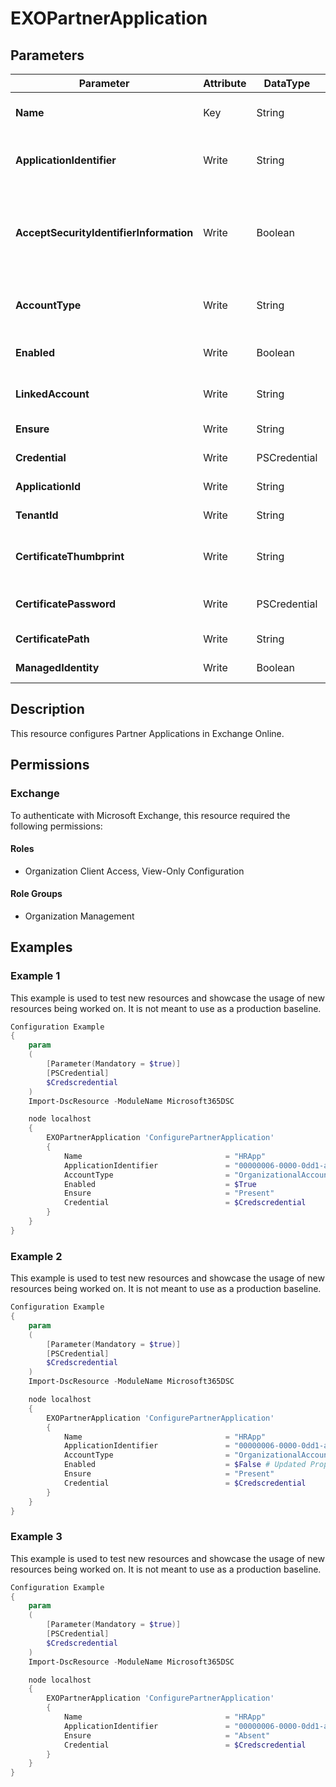 ﻿# EXOPartnerApplication

## Parameters

| Parameter | Attribute | DataType | Description | Allowed Values |
| --- | --- | --- | --- | --- |
| **Name** | Key | String | The Name parameter specifies a new name for the partner application. | |
| **ApplicationIdentifier** | Write | String | The ApplicationIdentifier parameter specifies a unique application identifier for the partner application that uses an authorization server. | |
| **AcceptSecurityIdentifierInformation** | Write | Boolean | The AcceptSecurityIdentifierInformation parameter specifies whether Exchange should accept security identifiers (SIDs) from another trusted Active Directory forest for the partner application. | |
| **AccountType** | Write | String | The AccountType parameter specifies the type of Microsoft account that's required for the partner application. | `OrganizationalAccount`, `ConsumerAccount` |
| **Enabled** | Write | Boolean | The Enabled parameter specifies whether the partner application is enabled. | |
| **LinkedAccount** | Write | String | The LinkedAccount parameter specifies a linked Active Directory user account for the application. | |
| **Ensure** | Write | String | Specify if the Partner Application should exist or not. | `Present`, `Absent` |
| **Credential** | Write | PSCredential | Credentials of the Exchange Global Admin | |
| **ApplicationId** | Write | String | Id of the Azure Active Directory application to authenticate with. | |
| **TenantId** | Write | String | Id of the Azure Active Directory tenant used for authentication. | |
| **CertificateThumbprint** | Write | String | Thumbprint of the Azure Active Directory application's authentication certificate to use for authentication. | |
| **CertificatePassword** | Write | PSCredential | Username can be made up to anything but password will be used for CertificatePassword | |
| **CertificatePath** | Write | String | Path to certificate used in service principal usually a PFX file. | |
| **ManagedIdentity** | Write | Boolean | Managed ID being used for authentication. | |

## Description

This resource configures Partner Applications in Exchange Online.

## Permissions

### Exchange

To authenticate with Microsoft Exchange, this resource required the following permissions:

#### Roles

- Organization Client Access, View-Only Configuration

#### Role Groups

- Organization Management

## Examples

### Example 1

This example is used to test new resources and showcase the usage of new resources being worked on.
It is not meant to use as a production baseline.

```powershell
Configuration Example
{
    param
    (
        [Parameter(Mandatory = $true)]
        [PSCredential]
        $Credscredential
    )
    Import-DscResource -ModuleName Microsoft365DSC

    node localhost
    {
        EXOPartnerApplication 'ConfigurePartnerApplication'
        {
            Name                                = "HRApp"
            ApplicationIdentifier               = "00000006-0000-0dd1-ac00-000000000000"
            AccountType                         = "OrganizationalAccount"
            Enabled                             = $True
            Ensure                              = "Present"
            Credential                          = $Credscredential
        }
    }
}
```

### Example 2

This example is used to test new resources and showcase the usage of new resources being worked on.
It is not meant to use as a production baseline.

```powershell
Configuration Example
{
    param
    (
        [Parameter(Mandatory = $true)]
        [PSCredential]
        $Credscredential
    )
    Import-DscResource -ModuleName Microsoft365DSC

    node localhost
    {
        EXOPartnerApplication 'ConfigurePartnerApplication'
        {
            Name                                = "HRApp"
            ApplicationIdentifier               = "00000006-0000-0dd1-ac00-000000000000"
            AccountType                         = "OrganizationalAccount"
            Enabled                             = $False # Updated Property
            Ensure                              = "Present"
            Credential                          = $Credscredential
        }
    }
}
```

### Example 3

This example is used to test new resources and showcase the usage of new resources being worked on.
It is not meant to use as a production baseline.

```powershell
Configuration Example
{
    param
    (
        [Parameter(Mandatory = $true)]
        [PSCredential]
        $Credscredential
    )
    Import-DscResource -ModuleName Microsoft365DSC

    node localhost
    {
        EXOPartnerApplication 'ConfigurePartnerApplication'
        {
            Name                                = "HRApp"
            ApplicationIdentifier               = "00000006-0000-0dd1-ac00-000000000000"
            Ensure                              = "Absent"
            Credential                          = $Credscredential
        }
    }
}
```

